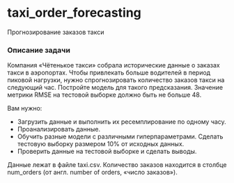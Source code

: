 # taxi_order_forecasting
Прогнозирование заказов такси

### Описание задачи
Компания «Чётенькое такси» собрала исторические данные о заказах такси в аэропортах. 
Чтобы привлекать больше водителей в период пиковой нагрузки, нужно спрогнозировать количество заказов такси на следующий час. 
Постройте модель для такого предсказания.
Значение метрики RMSE на тестовой выборке должно быть не больше 48.

Вам нужно:
- Загрузить данные и выполнить их ресемплирование по одному часу.
- Проанализировать данные.
- Обучить разные модели с различными гиперпараметрами. Сделать тестовую выборку размером 10% от исходных данных.
- Проверить данные на тестовой выборке и сделать выводы.

Данные лежат в файле taxi.csv. 
Количество заказов находится в столбце num_orders (от англ. number of orders, «число заказов»).
